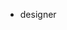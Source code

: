 - designer

<!---
HikaruMatsunaka/HikaruMatsunaka is a ✨ special ✨ repository because its `README.md` (this file) appears on your GitHub profile.
You can click the Preview link to take a look at your changes.
--->
